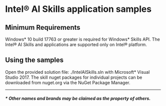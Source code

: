 # Intel&reg; AI Skills application samples

## Minimum Requirements

Windows\* 10 build 17763 or greater is required for Windows\* Skills API. The Intel&reg; AI Skills and applications are supported only on Intel&reg; platform.

## Using the samples

Open the provided solution file: ./IntelAISkills.sln with Microsoft* Visual Studio 2017. The skill nuget packages for individual projects can be downloaded from nuget.org via the NuGet Package Manager.

----

##### \* Other names and brands may be claimed as the property of others.



